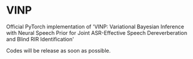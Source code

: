 # VINP
Official PyTorch implementation of 'VINP: Variational Bayesian Inference with Neural Speech Prior for Joint ASR-Effective Speech Dereverberation and Blind RIR Identification'

Codes will be release as soon as possible.
